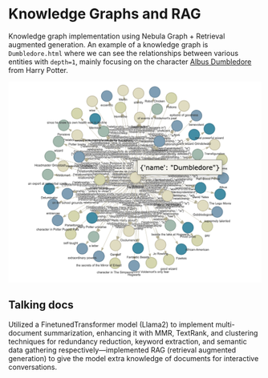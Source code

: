 # Knowledge Graphs and RAG

Knowledge graph implementation using Nebula Graph + Retrieval augmented generation.
An example of a knowledge graph is `Dumbledore.html` where we can see the relationships between various entities with `depth=1`, mainly focusing on the character <a href="https://en.wikipedia.org/wiki/Albus_Dumbledore">Albus Dumbledore<a> from Harry Potter.

![Sample.png](./Sample.png)

## Talking docs

Utilized a FinetunedTransformer model (Llama2) to implement multi-document summarization, enhancing it with MMR, TextRank, and clustering techniques for redundancy reduction, keyword extraction, and semantic data gathering respectively—implemented RAG (retrieval augmented generation) to give the model extra knowledge of documents for interactive conversations.
